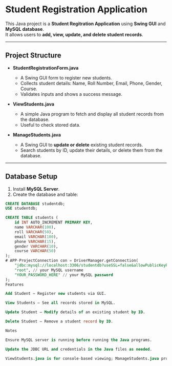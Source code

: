 # Student Registration Application

This Java project is a **Student Regitration Application** using **Swing GUI** and **MySQL database**.  
It allows users to **add, view, update, and delete student records**.

---

## Project Structure

- **StudentRegistrationForm.java**  
  - A Swing GUI form to register new students.  
  - Collects student details: Name, Roll Number, Email, Phone, Gender, Course.  
  - Validates inputs and shows a success message.  

- **ViewStudents.java**  
  - A simple Java program to fetch and display all student records from the database.  
  - Useful to check stored data.  

- **ManageStudents.java**  
  - A Swing GUI to **update or delete** existing student records.  
  - Search students by ID, update their details, or delete them from the database.  

---

## Database Setup

1. Install **MySQL Server**.  
2. Create the database and table:

```sql
CREATE DATABASE studentdb;
USE studentdb;

CREATE TABLE students (
    id INT AUTO_INCREMENT PRIMARY KEY,
    name VARCHAR(100),
    roll VARCHAR(50),
    email VARCHAR(100),
    phone VARCHAR(15),
    gender VARCHAR(10),
    course VARCHAR(50)
);
﻿# APP-ProjectConnection con = DriverManager.getConnection(
    "jdbc:mysql://localhost:3306/studentdb?useSSL=false&allowPublicKeyRetrieval=true&serverTimezone=UTC",
    "root", // your MySQL username
    "YOUR_PASSWORD_HERE" // your MySQL password
);
Features

Add Student – Register new students via GUI.

View Students – See all records stored in MySQL.

Update Student – Modify details of an existing student by ID.

Delete Student – Remove a student record by ID.

Notes

Ensure MySQL server is running before running the Java programs.

Update the JDBC URL and credentials in the Java files as needed.

ViewStudents.java is for console-based viewing; ManageStudents.java provides a GUI for updates/deletions.



